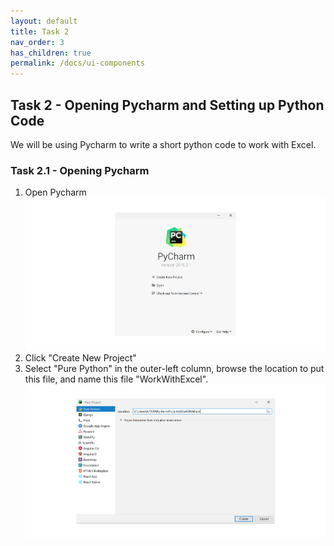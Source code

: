 ```yaml
---
layout: default
title: Task 2
nav_order: 3
has_children: true
permalink: /docs/ui-components
---
```


## Task 2 - Opening Pycharm and Setting up Python Code  
We will be using Pycharm to write a short python code to work with Excel.
### Task 2.1 - Opening Pycharm 
1) Open Pycharm  
![Open](https://github.com/Phil-CST-BCIT/Phil-Antony-docs/blob/gh-pages/assets/images/open-pycharm.png?raw=true "Open")
2) Click "Create New Project"
3) Select "Pure Python" in the outer-left column, browse the location to put this file, and name this file "WorkWithExcel".  
![Browse](https://github.com/Phil-CST-BCIT/Phil-Antony-docs/blob/gh-pages/assets/images/browse-and-name.png?raw=true "Browse")


